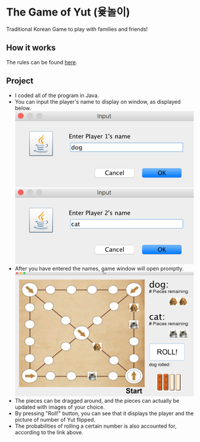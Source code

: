 # The Game of Yut (윷놀이)
Traditional Korean Game to play with families and friends!
## How it works
The rules can be found [here](https://en.wikipedia.org/wiki/Yut).  <br />

## Project
- I coded all of the program in Java.
- You can input the player's name to display on window, as displayed below.
![Alt text](/player1.png?raw=true "Optional Title")
![Alt text](/player2.png?raw=true "Optional Title")
- After you have entered the names, game window will open promptly.
![Alt text](/demo.png?raw=true "Optional Title")
- The pieces can be dragged around, and the pieces can actually be updated with images of your choice. 
- By pressing "Roll!" button, you can see that it displays the player and the picture of number of Yut flipped.
- The probabilities of rolling a certain number is also accounted for, according to the link above.

